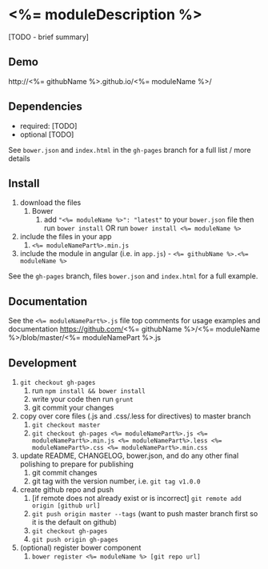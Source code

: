 # <%= moduleDescription %>

[TODO - brief summary]

## Demo
http://<%= githubName %>.github.io/<%= moduleName %>/

## Dependencies
- required:
	[TODO]
- optional
	[TODO]

See `bower.json` and `index.html` in the `gh-pages` branch for a full list / more details

## Install
1. download the files
	1. Bower
		1. add `"<%= moduleName %>": "latest"` to your `bower.json` file then run `bower install` OR run `bower install <%= moduleName %>`
2. include the files in your app
	1. `<%= moduleNamePart%>.min.js`
3. include the module in angular (i.e. in `app.js`) - `<%= githubName %>.<%= moduleName %>`

See the `gh-pages` branch, files `bower.json` and `index.html` for a full example.


## Documentation
See the `<%= moduleNamePart%>.js` file top comments for usage examples and documentation
https://github.com/<%= githubName %>/<%= moduleName %>/blob/master/<%= moduleNamePart %>.js


## Development

1. `git checkout gh-pages`
	1. run `npm install && bower install`
	2. write your code then run `grunt`
	3. git commit your changes
2. copy over core files (.js and .css/.less for directives) to master branch
	1. `git checkout master`
	2. `git checkout gh-pages <%= moduleNamePart%>.js <%= moduleNamePart%>.min.js <%= moduleNamePart%>.less <%= moduleNamePart%>.css <%= moduleNamePart%>.min.css`
3. update README, CHANGELOG, bower.json, and do any other final polishing to prepare for publishing
	1. git commit changes
	2. git tag with the version number, i.e. `git tag v1.0.0`
4. create github repo and push
	1. [if remote does not already exist or is incorrect] `git remote add origin [github url]`
	2. `git push origin master --tags` (want to push master branch first so it is the default on github)
	3. `git checkout gh-pages`
	4. `git push origin gh-pages`
5. (optional) register bower component
	1. `bower register <%= moduleName %> [git repo url]`
